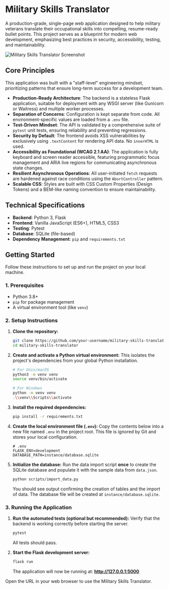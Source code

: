 # Military Skills Translator

A production-grade, single-page web application designed to help military veterans translate their occupational skills into compelling, resume-ready bullet points. This project serves as a blueprint for modern web development, emphasizing best practices in security, accessibility, testing, and maintainability.

![Military Skills Translator Screenshot](https://i.imgur.com/your-screenshot.png)  <!-- Replace with an actual screenshot URL -->

## Core Principles

This application was built with a "staff-level" engineering mindset, prioritizing patterns that ensure long-term success for a development team.

*   **Production-Ready Architecture**: The backend is a stateless Flask application, suitable for deployment with any WSGI server (like Gunicorn or Waitress) and multiple worker processes.
*   **Separation of Concerns**: Configuration is kept separate from code. All environment-specific values are loaded from a `.env` file.
*   **Test-Driven Mindset**: The API is validated by a comprehensive suite of `pytest` unit tests, ensuring reliability and preventing regressions.
*   **Security by Default**: The frontend avoids XSS vulnerabilities by exclusively using `.textContent` for rendering API data. No `innerHTML` is used.
*   **Accessibility as Foundational (WCAG 2.1 AA)**: The application is fully keyboard and screen reader accessible, featuring programmatic focus management and ARIA live regions for communicating asynchronous state changes.
*   **Resilient Asynchronous Operations**: All user-initiated `fetch` requests are hardened against race conditions using the `AbortController` pattern.
*   **Scalable CSS**: Styles are built with CSS Custom Properties (Design Tokens) and a BEM-like naming convention to ensure maintainability.

## Technical Specifications

*   **Backend**: Python 3, Flask
*   **Frontend**: Vanilla JavaScript (ES6+), HTML5, CSS3
*   **Testing**: Pytest
*   **Database**: SQLite (file-based)
*   **Dependency Management**: `pip` and `requirements.txt`

## Getting Started

Follow these instructions to set up and run the project on your local machine.

### 1. Prerequisites

*   Python 3.8+
*   `pip` for package management
*   A virtual environment tool (like `venv`)

### 2. Setup Instructions

1.  **Clone the repository:**
    ```bash
    git clone https://github.com/your-username/military-skills-translator.git
    cd military-skills-translator
    ```

2.  **Create and activate a Python virtual environment:**
    This isolates the project's dependencies from your global Python installation.
    ```bash
    # For Unix/macOS
    python3 -m venv venv
    source venv/bin/activate

    # For Windows
    python -m venv venv
    .\\venv\\Scripts\\activate
    ```

3.  **Install the required dependencies:**
    ```bash
    pip install -r requirements.txt
    ```

4.  **Create the local environment file (`.env`):**
    Copy the contents below into a new file named `.env` in the project root. This file is ignored by Git and stores your local configuration.
    ```env
    # .env
    FLASK_ENV=development
    DATABASE_PATH=instance/database.sqlite
    ```

5.  **Initialize the database:**
    Run the data import script **once** to create the SQLite database and populate it with the sample data from `data.json`.
    ```bash
    python scripts/import_data.py
    ```
    You should see output confirming the creation of tables and the import of data. The database file will be created at `instance/database.sqlite`.

### 3. Running the Application

1.  **Run the automated tests (optional but recommended):**
    Verify that the backend is working correctly before starting the server.
    ```bash
    pytest
    ```
    All tests should pass.

2.  **Start the Flask development server:**
    ```bash
    flask run
    ```
    The application will now be running at: **http://127.0.0.1:5000**

Open the URL in your web browser to use the Military Skills Translator.
